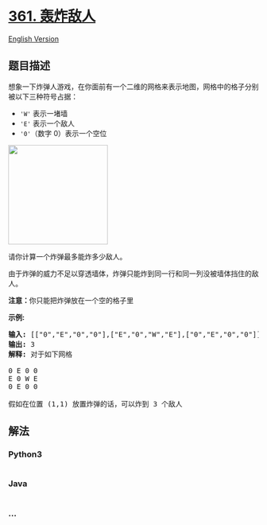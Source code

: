 # [361. 轰炸敌人](https://leetcode-cn.com/problems/bomb-enemy)

[English Version](/solution/0300-0399/0361.Bomb%20Enemy/README_EN.md)

## 题目描述

<!-- 这里写题目描述 -->

<p>想象一下炸弹人游戏，在你面前有一个二维的网格来表示地图，网格中的格子分别被以下三种符号占据：</p>

<ul>
	<li><code>&#39;W&#39;</code>&nbsp;表示一堵墙</li>
	<li><code>&#39;E&#39;</code>&nbsp;表示一个敌人</li>
	<li><code>&#39;0&#39;</code>（数字 0）表示一个空位</li>
</ul>

<p><img src="https://cdn.jsdelivr.net/gh/doocs/leetcode@main/solution/0300-0399/0361.Bomb%20Enemy/images/361_Bomb_Enemy.gif" style="width: 200px;"></p>

<p>请你计算一个炸弹最多能炸多少敌人。</p>

<p>由于炸弹的威力不足以穿透墙体，炸弹只能炸到同一行和同一列没被墙体挡住的敌人。</p>

<p><strong>注意：</strong>你只能把炸弹放在一个空的格子里</p>

<p><strong>示例:</strong></p>

<pre><strong>输入: </strong>[[&quot;0&quot;,&quot;E&quot;,&quot;0&quot;,&quot;0&quot;],[&quot;E&quot;,&quot;0&quot;,&quot;W&quot;,&quot;E&quot;],[&quot;0&quot;,&quot;E&quot;,&quot;0&quot;,&quot;0&quot;]]
<strong>输出: </strong>3 
<strong>解释: </strong>对于如下网格

0 E 0 0 
E 0 W E 
0 E 0 0

假如在位置 (1,1) 放置炸弹的话，可以炸到 3 个敌人
</pre>

## 解法

<!-- 这里可写通用的实现逻辑 -->

<!-- tabs:start -->

### **Python3**

<!-- 这里可写当前语言的特殊实现逻辑 -->

```python

```

### **Java**

<!-- 这里可写当前语言的特殊实现逻辑 -->

```java

```

### **...**

```

```

<!-- tabs:end -->
